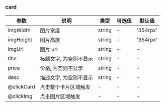### card

| 参数       | 说明                   | 类型   | 可选值 | 默认值   |
| ---------- | ---------------------- | ------ | ------ | -------- |
| imgWidth   | 图片宽度               | string | -      | '354rpx' |
| imgHeight  | 图片高度               | string | -      | '354rpx' |
| imgUrl     | 图片 url               | string | -      | -        |
| title      | 标题文字, 为空则不显示 | string | -      | -        |
| price      | 价格, 为空则不显示     | string | -      | -        |
| desc       | 描述文字, 为空则不显示 | string | -      | -        |
| @clickCard | 点击整个卡片区域触发   | -      | -      | -        |
| @clickImg  | 点击图片区域触发       | -      | -      | -        |
